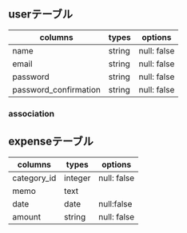 ## userテーブル
| columns               | types  | options     |
| --------------------- | ------ | ----------- |
| name                  | string | null: false |
| email                 | string | null: false |
| password              | string | null: false |
| password_confirmation | string | null: false |

### association


## expenseテーブル
| columns     | types   | options     |
| ----------- | ------- | ----------- |
| category_id | integer | null: false |
| memo        | text    |             |
| date        | date    | null:false  |
| amount      | string  | null: false |

